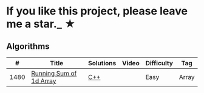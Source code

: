 # If you like this project, please leave me a star._ &#9733;

## Algorithms

|  #  |      Title     |   Solutions   | Video  | Difficulty  | Tag
|-----|----------------|---------------|--------|-------------|-------------
|1480|[Running Sum of 1d Array](https://leetcode.com/problems/running-sum-of-1d-array/)|[C++](../master/cpp/1480.cpp)| |Easy|Array|
